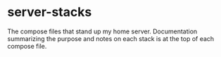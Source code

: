 # server-stacks
The compose files that stand up my home server.
Documentation summarizing the purpose and notes on each stack is at the top of each compose file.

